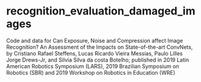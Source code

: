 # recognition_evaluation_damaged_images
Code and data for Can Exposure, Noise and Compression affect Image Recognition? An Assessment of the Impacts on State-of-the-art ConvNets, by Cristiano Rafael Steffens, Lucas Ricardo Vieira Messias, Paulo Lilles Jorge Drews-Jr, and Silvia Silva da costa Botelho; published in 2019 Latin American Robotics Symposium (LARS), 2019 Brazilian Symposium on Robotics (SBR) and 2019 Workshop on Robotics in Education (WRE)

